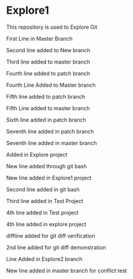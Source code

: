 # Explore1
This repository is used to Explore Git 

First Line in Master Branch

Second line added to New branch

Third line added to master branch

Fourth line added to patch branch

Fourth Line Added to Master branch

Fifth line added to patch branch

Fifth Line added to master branch

Sixth line added in patch branch


Seventh line added in patch branch

Seventh line added in master branch

Added in Explore project

New line added through git bash

New line added in Explore1 project

Second line added in git bash

Third line added in Test Project

4th line added in Test project

4th line added in explore project

diffline added for git diff verification

2nd line added for git diff demonstration

Line Added in Explore2 branch

New line added in master branch for conflict test
